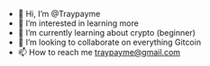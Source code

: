 - 👋 Hi, I’m @Traypayme
- 👀 I’m interested in learning more
- 🌱 I’m currently learning about crypto (beginner)
- 💞️ I’m looking to collaborate on everything Gitcoin
- 📫 How to reach me traypayme@gmail.com

<!---
Traypayme/Traypayme is a ✨ special ✨ repository because its `README.md` (this file) appears on your GitHub profile.
You can click the Preview link to take a look at your changes.
--->
